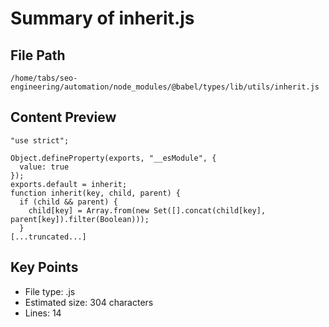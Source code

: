 # Summary of inherit.js
  
## File Path
`/home/tabs/seo-engineering/automation/node_modules/@babel/types/lib/utils/inherit.js`

## Content Preview
```
"use strict";

Object.defineProperty(exports, "__esModule", {
  value: true
});
exports.default = inherit;
function inherit(key, child, parent) {
  if (child && parent) {
    child[key] = Array.from(new Set([].concat(child[key], parent[key]).filter(Boolean)));
  }
[...truncated...]
```

## Key Points
- File type: .js
- Estimated size: 304 characters
- Lines: 14
